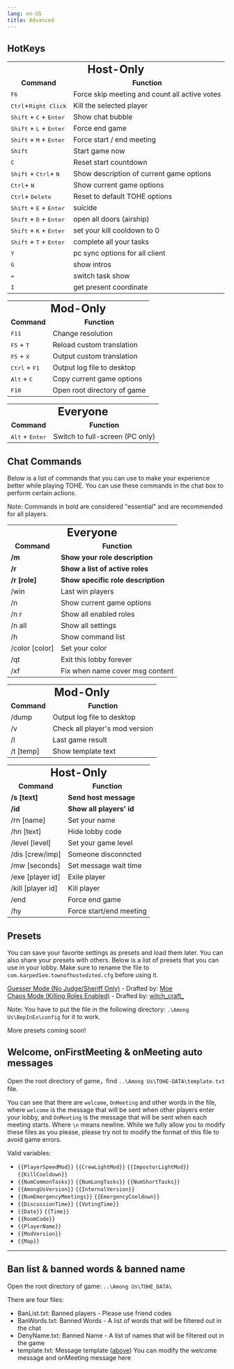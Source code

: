 ```yaml
---
lang: en-US
title: Advanced
---
```


## HotKeys

<table>
<tr>
<td colspan="3" align="center">
<strong style="font-size: 25px">
<b>Host-Only</b>
</strong>
</td>
</tr>
<tr>
<td align="center"><b>Command</b></td>
<td align="center"><b>Function</b></td>
</tr>
<tr>
<td><kbd>F6</kbd></td>
<td>Force skip meeting and count all active votes</td>
</tr>
<tr>
<td><kbd>Ctrl</kbd>+<kbd>Right Click</kbd></td>
<td>Kill the selected player</td>
</tr>
<tr>
<td><kbd>Shift</kbd> + <kbd>C</kbd> + <kbd>Enter</kbd></td>
<td>Show chat bubble</td>
</tr>
<tr>
<td><kbd>Shift</kbd> + <kbd>L</kbd> + <kbd>Enter</kbd></td>
<td>Force end game</td>
</tr>
<tr>
<td><kbd>Shift</kbd> + <kbd>M</kbd> + <kbd>Enter</kbd></td>
<td>Force start / end meeting</td>
</tr>
<tr>
<td><kbd>Shift</kbd></td>
<td>Start game now</td>
</tr>
<tr>
<td><kbd>C</kbd></td>
<td>Reset start countdown</td>
</tr>
<tr>
<td><kbd>Shift</kbd> + <kbd>Ctrl</kbd>+ <kbd>N</kbd></td>
<td>Show description of current game options</td>
</tr>
<tr>
<td><kbd>Ctrl</kbd>+ <kbd>N</kbd></td>
<td>Show current game options</td>
</tr>
<tr>
<td><kbd>Ctrl</kbd>+ <kbd>Delete</kbd></td>
<td>Reset to default TOHE options</td>
</tr>
<tr>
<td><kbd>Shift</kbd> + <kbd>E</kbd> + <kbd>Enter</kbd></td>
<td>suicide</td>
</tr>
<tr>
<td><kbd>Shift</kbd> + <kbd>D</kbd> + <kbd>Enter</kbd></td>
<td>open all doors (airship)</td>
</tr>
<tr>
<td><kbd>Shift</kbd> + <kbd>K</kbd> + <kbd>Enter</kbd></td>
<td>set your kill cooldown to 0</td>
</tr>
<tr>
<td><kbd>Shift</kbd> + <kbd>T</kbd> + <kbd>Enter</kbd></td>
<td>complete all your tasks</td>
</tr>
<tr>
<td><kbd>Y</kbd></td>
<td>pc sync options for all client</td>
</tr>
<tr>
<td><kbd>G</kbd></td>
<td>show intros</td>
</tr>
<tr>
<td><kbd>=</kbd></td>
<td>switch task show</td>
</tr>
<tr>
<td><kbd>I</kbd></td>
<td>get present coordinate</td>
</tr>
</table>

<table>
<tr>
<td colspan="3" align="center">
<strong style="font-size: 25px">
<b>Mod-Only</b>
</strong>
</td>
</tr>
<tr>
<td align="center"> <b>Command</b></td>
<td align="center"> <b>Function</b></td>
</tr>
<tr>
<td><kbd>F11</kbd></td>
<td>Change resolution</td>
</tr>
<tr>
<td><kbd>F5</kbd> + <kbd>T</kbd></td>
<td>Reload custom translation</td>
</tr>
<tr>
<td><kbd>F5</kbd> + <kbd>X</kbd></td>
<td>Output custom translation</td>
</tr>
<tr>
<td><kbd>Ctrl</kbd> + <kbd>F1</kbd></td>
<td>Output log file to desktop</td>
</tr>
<tr>
<td><kbd>Alt</kbd> + <kbd>C</kbd></td>
<td>Copy current game options</td>
</tr>
<tr>
<td><kbd>F10</kbd></td>
<td>Open root directory of game</td>
</tr>
</table>

<table>
<tr>
<td colspan="3" align="center">
<strong style="font-size: 25px">
<b>Everyone</b>
</strong>
</td>
</tr>
<tr>
<td align="center"> <b>Command</b></td>
<td align="center"> <b>Function</b></td>
</tr>
<tr>
<td><kbd>Alt</kbd> + <kbd>Enter</kbd></td>
<td>Switch to full-screen (PC only)</td>
</tr>
</table>

## Chat Commands

Below is a list of commands that you can use to make your experience better while playing TOHE. You can use these commands in the chat box to perform certain actions.

Note: Commands in bold are considered "essential" and are recommended for all players.

<table>
<tr>
<td colspan="3" align="center">
<strong style="font-size: 25px">
<b>Everyone</b>
</strong>
</td></tr>
<tr>
<td align="center"> <b>Command</b></td>
<td align="center"> <b>Function</b></td>
</tr>
<tr>
<td><b>/m</b></td>
<td><b>Show your role description</b></td>
</tr>
<tr>
<td><b>/r</b></td>
<td><b>Show a list of active roles</b></td>
</tr>
<tr>
<td><b>/r [role]</b></td>
<td><b>Show specific role description</b></td>
</tr>
<tr>
<td>/win</td>
<td>Last win players</td>
</tr>
<tr>
<td>/n</td>
<td>Show current game options</td>
</tr>
<tr>
<td>/n r</td>
<td>Show all enabled roles</td>
</tr>
<tr>
<td>/n all</td>
<td>Show all settings</td>
</tr>
<tr>
<td>/h</td>
<td>Show command list</td>
</tr>
<tr>
<td>/color [color]</td>
<td>Set your color</td>
</tr>
<tr>
<td>/qt</td>
<td>Exit this lobby forever</td>
</tr>
<tr>
<td>/xf</td>
<td>Fix when name cover msg content</td>
</tr>
</table>

<table>
<tr>
<td colspan="3" align="center">
<strong style="font-size: 25px">
<b>Mod-Only</b>
</strong>
</td>
</tr>
<tr>
<td align="center"> <b>Command</b></td>
<td align="center"> <b>Function</b></td>
</tr>
<tr>
<td>/dump</td>
<td>Output log file to desktop</td>
</tr>
<tr>
<td>/v</td>
<td>Check all player's mod version</td>
</tr>
<tr>
<td>/l</td>
<td>Last game result</td>
</tr>
<tr>
<td>/t [temp]</td>
<td>Show template text</td>
</tr>
</table>

<table>
<tr>
<td colspan="3" align="center">
<strong style="font-size: 25px">
<b>Host-Only</b>
</strong>
</td>
</tr>
<tr>
<td align="center"> <b>Command</b></td>
<td align="center"> <b>Function</b></td>
</tr>
<tr>
<td><b>/s [text]</b></td>
<td><b>Send host message</b></td>
</tr>
<tr>
<td><b>/id</b></td>
<td><b>Show all players' id</b></td>
</tr>
<tr>
<td>/rn [name]</td>
<td>Set your name</td>
</tr>
<tr>
<td>/hn [text]</td>
<td>Hide lobby code</td>
</tr>
<tr>
<td>/level [level]</td>
<td>Set your game level</td>
</tr>
<tr>
<td>/dis [crew/imp]</td>
<td>Someone disconncted</td>
</tr>
<tr>
<td>/mw [seconds]</td>
<td>Set message wait time</td>
</tr>
<tr>
<td>/exe [player id]</td>
<td>Exile player</td>
</tr>
<tr>
<td>/kill [player id]</td>
<td>Kill player</td>
</tr>
<tr>
<td>/end</td>
<td>Force end game</td>
</tr>
<tr>
<td>/hy</td>
<td>Force start/end meeting</td>
</tr>
</table>

## Presets

You can save your favorite settings as presets and load them later. You can also share your presets with others. Below is a list of presets that you can use in your lobby. Make sure to rename the file to `com.karped1em.townofhostedited.cfg` before using it.

<a href="/presets/Guesser1.cfg" download>Guesser Mode (No Judge/Sheriff Only)</a> - Drafted by: [Moe](https://github.com/0xDrMoe) <br>
<a href="/presets/Chaos1.cfg" download>Chaos Mode (Killing Roles Enabled)</a> - Drafted by: [witch_craft_](#)

Note: You have to put the file in the following directory: `.\Among Us\BepInEx\config` for it to work.

More presets coming soon!

## Welcome, onFirstMeeting & onMeeting auto messages

Open the root directory of game，find `..\Among Us\TOHE-DATA\template.txt` file.

You can see that there are `welcome`, `OnMeeting` and other words in the file, where `welcome` is the message that will be sent when other players enter your lobby, and `OnMeeting` is the message that will be sent when each meeting starts. Where `\n` means newline. While we fully allow you to modify these files as you please, please try not to modify the format of this file to avoid game errors.

Valid variables:

- `{{PlayerSpeedMod}}` `{{CrewLightMod}}` `{{ImpostorLightMod}}` `{{KillCooldown}}`
- `{{NumCommonTasks}}`  `{{NumLongTasks}}` `{{NumShortTasks}}`
- `{{AmongUsVersion}}` `{{InternalVersion}}`
- `{{NumEmergencyMeetings}}` `{{EmergencyCooldown}}`
- `{{DiscussionTime}}` `{{VotingTime}}`
- `{{Date}}` `{{Time}}`
- `{{RoomCode}}`
- `{{PlayerName}}`
- `{{ModVersion}}`
- `{{Map}}`
---

## Ban list & banned words & banned name

Open the root directory of game: `..\Among Us\TOHE_DATA\`

There are four files:

- BanList.txt: Banned players - Please use friend codes
- BanWords.txt: Banned Words - A list of words that will be filtered out in the chat
- DenyName.txt: Banned Name - A list of names that will be filtered out in the game
- template.txt: Message template ([above](#welcome-onfirstmeeting-onmeeting-auto-messages)) You can modify the welcome message and onMeeting message here
